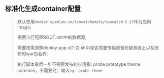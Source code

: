 ## 标准化生成container配置

> 默认使用`docker.openlaw.cn/tomcat/homolo/tomcat:8.5.37`作为应用image;
> 
> 需要自行配置ROOT.xml中的数据源;
> 
> 需要按需调整deploy-app.v[1-2].sh中是否需要传输到备份服务器上以及发布时war包名称;
> 
> 执行脚本最后一步不需要发布的应用指: probe prototype theme common，不需要时，输入`eg: probe theme`

<html>
  <link rel="stylesheet" type="text/css" href="./player/asciinema-player.css" />
  <asciinema-player src="./player/player.cast" cols="146" rows="42"></asciinema-player>
  <script src="./player/asciinema-player.js"></script>
</html>
